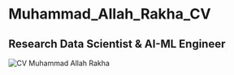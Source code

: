 # Muhammad_Allah_Rakha_CV
## Research Data Scientist & AI-ML Engineer

![CV Muhammad Allah Rakha](https://user-images.githubusercontent.com/74346775/208180014-e22099c9-c67f-49e2-ab03-64264092866a.gif)
